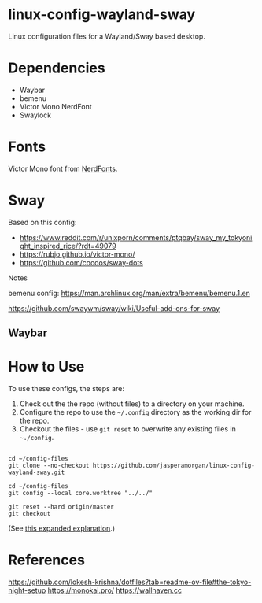 # linux-config-wayland-sway

Linux configuration files for a Wayland/Sway based desktop.

# Dependencies

* Waybar
* bemenu
* Victor Mono NerdFont 
* Swaylock

# Fonts

Victor Mono font from [NerdFonts](https://www.programmingfonts.org/#victor-mono).




# Sway

Based on this config:

* https://www.reddit.com/r/unixporn/comments/ptqbay/sway_my_tokyonight_inspired_rice/?rdt=49079
* https://rubjo.github.io/victor-mono/
* https://github.com/coodos/sway-dots

Notes

bemenu config: https://man.archlinux.org/man/extra/bemenu/bemenu.1.en

https://github.com/swaywm/sway/wiki/Useful-add-ons-for-sway

## Waybar


# How to Use

To use these configs, the steps are:

1. Check out the the repo (without files) to a directory on your machine.
2. Configure the repo to use the `~/.config` directory as the working dir for the repo.
3. Checkout the files - use `git reset` to overwrite any existing files in `~./config`.

```

cd ~/config-files
git clone --no-checkout https://github.com/jasperamorgan/linux-config-wayland-sway.git

cd ~/config-files
git config --local core.worktree "../../"

git reset --hard origin/master
git checkout
```

(See [this expanded explanation](https://www.digitalocean.com/community/tutorials/how-to-use-git-to-manage-your-user-configuration-files-on-a-linux-vps).)


# References

https://github.com/lokesh-krishna/dotfiles?tab=readme-ov-file#the-tokyo-night-setup
https://monokai.pro/
https://wallhaven.cc
